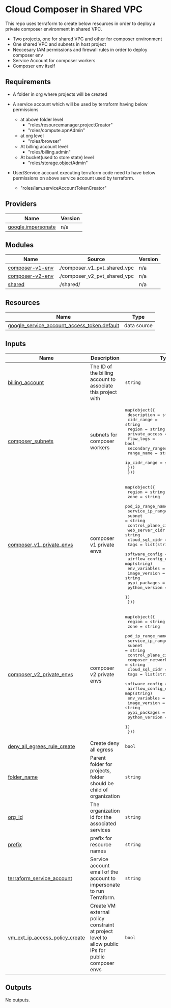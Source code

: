 <!-- BEGIN_TF_DOCS -->
# Cloud Composer in Shared VPC

This repo uses terraform to create below resources in order to deploy a private composer environment in shared VPC.
* Two projects, one for shared VPC and other for composer environment
* One shared VPC and subnets in host project
* Neccesary IAM permissions and firewall rules in order to deploy composer env
* Service Account for composer workers
* Composer env itself

## Requirements
* A folder in org where projects will be created
* A service account which will be used by terraform having below permissions 
   * at above folder level
       * "roles/resourcemanager.projectCreator"
       * "roles/compute.xpnAdmin"
   * at org level
       * "roles/browser"
   * At billing account level
       * "roles/billing.admin"
   * At bucket(used to store state) level
       * "roles/storage.objectAdmin"

* User/Service account executing terraform code need to have below permissions on above service account used by terraform.
  * "roles/iam.serviceAccountTokenCreator"

## Providers

| Name | Version |
|------|---------|
| <a name="provider_google.impersonate"></a> [google.impersonate](#provider\_google.impersonate) | n/a |

## Modules

| Name | Source | Version |
|------|--------|---------|
| <a name="module_composer-v1-env"></a> [composer-v1-env](#module\_composer-v1-env) | ./composer_v1_pvt_shared_vpc | n/a |
| <a name="module_composer-v2-env"></a> [composer-v2-env](#module\_composer-v2-env) | ./composer_v2_pvt_shared_vpc | n/a |
| <a name="module_shared"></a> [shared](#module\_shared) | ./shared/ | n/a |

## Resources

| Name | Type |
|------|------|
| [google_service_account_access_token.default](https://registry.terraform.io/providers/hashicorp/google/latest/docs/data-sources/service_account_access_token) | data source |

## Inputs

| Name | Description | Type | Default | Required |
|------|-------------|------|---------|:--------:|
| <a name="input_billing_account"></a> [billing\_account](#input\_billing\_account) | The ID of the billing account to associate this project with | `string` | n/a | yes |
| <a name="input_composer_subnets"></a> [composer\_subnets](#input\_composer\_subnets) | subnets for composer workers | <pre>map(object({<br>    description    = string<br>    cidr_range     = string<br>    region         = string<br>    private_access = bool<br>    flow_logs      = bool<br>    secondary_ranges = list(object({<br>      range_name    = string<br>      ip_cidr_range = string<br>    }))<br>  }))</pre> | `{}` | no |
| <a name="input_composer_v1_private_envs"></a> [composer\_v1\_private\_envs](#input\_composer\_v1\_private\_envs) | composer v1 private envs | <pre>map(object({<br>    region                = string<br>    zone                  = string<br>    pod_ip_range_name     = string<br>    service_ip_range_name = string<br>    subnet                = string<br>    control_plane_cidr    = string<br>    web_server_cidr       = string<br>    cloud_sql_cidr        = string<br>    tags                  = list(string)<br>    software_config = object({<br>      airflow_config_overrides = map(string)<br>      env_variables            = map(string)<br>      image_version            = string<br>      pypi_packages            = map(string)<br>      python_version           = string<br>    })<br>  }))</pre> | `{}` | no |
| <a name="input_composer_v2_private_envs"></a> [composer\_v2\_private\_envs](#input\_composer\_v2\_private\_envs) | composer v2 private envs | <pre>map(object({<br>    region                = string<br>    zone                  = string<br>    pod_ip_range_name     = string<br>    service_ip_range_name = string<br>    subnet                = string<br>    control_plane_cidr    = string<br>    composer_network_ipv4_cidr       = string<br>    cloud_sql_cidr        = string<br>    tags                  = list(string)<br>    software_config = object({<br>      airflow_config_overrides = map(string)<br>      env_variables            = map(string)<br>      image_version            = string<br>      pypi_packages            = map(string)<br>      python_version           = string<br>    })<br>  }))</pre> | `{}` | no |
| <a name="input_deny_all_egrees_rule_create"></a> [deny\_all\_egrees\_rule\_create](#input\_deny\_all\_egrees\_rule\_create) | Create deny all egress | `bool` | `true` | no |
| <a name="input_folder_name"></a> [folder\_name](#input\_folder\_name) | Parent folder for projects, folder should be child of organization | `string` | n/a | yes |
| <a name="input_org_id"></a> [org\_id](#input\_org\_id) | The organization id for the associated services | `string` | n/a | yes |
| <a name="input_prefix"></a> [prefix](#input\_prefix) | prefix for resource names | `string` | n/a | yes |
| <a name="input_terraform_service_account"></a> [terraform\_service\_account](#input\_terraform\_service\_account) | Service account email of the account to impersonate to run Terraform. | `string` | n/a | yes |
| <a name="input_vm_ext_ip_access_policy_create"></a> [vm\_ext\_ip\_access\_policy\_create](#input\_vm\_ext\_ip\_access\_policy\_create) | Create VM external policy constraint at project level to allow public IPs for public composer envs | `bool` | `true` | no |

## Outputs

No outputs.
<!-- END_TF_DOCS -->
